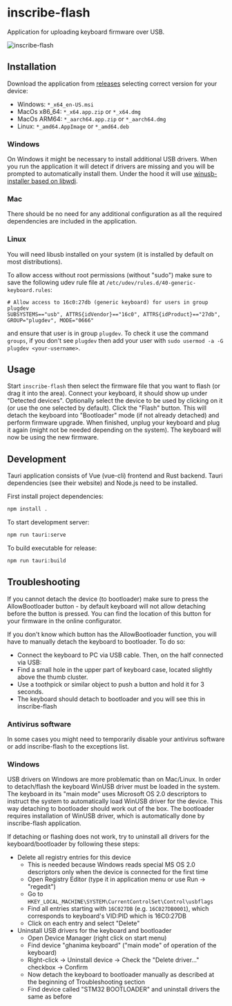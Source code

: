 # inscribe-flash

Application for uploading keyboard firmware over USB.

![inscribe-flash](https://github.com/inscribio/inscribe-flash/assets/16623787/04da3aaf-6645-4ac0-bd0d-1bcbb375d16d)

## Installation

Download the application from [releases](https://github.com/inscribio/inscribe-flash/releases/latest)
selecting correct version for your device:

* Windows: `*_x64_en-US.msi`
* MacOs x86_64: `*_x64.app.zip` or `*_x64.dmg`
* MacOs ARM64: `*_aarch64.app.zip` or `*_aarch64.dmg`
* Linux: `*_amd64.AppImage` or `*_amd64.deb`

### Windows

On Windows it might be necessary to install additional USB drivers.
When you run the application it will detect if drivers are missing and you will
be prompted to automatically install them.
Under the hood it will use [winusb-installer based on libwdi](https://github.com/inscribio/winusb-installer).

### Mac

There should be no need for any additional configuration as all the required
dependencies are included in the application.

### Linux

You will need libusb installed on your system (it is installed by default on most distributions).

To allow access without root permissions (without "sudo") make sure to save the following
udev rule file at `/etc/udev/rules.d/40-generic-keyboard.rules`:
```
# Allow access to 16c0:27db (generic keyboard) for users in group plugdev
SUBSYSTEMS=="usb", ATTRS{idVendor}=="16c0", ATTRS{idProduct}=="27db", GROUP="plugdev", MODE="0666"
```
and ensure that user is in group `plugdev`. To check it use the command `groups`, if you don't
see `plugdev` then add your user with `sudo usermod -a -G plugdev <your-username>`.

## Usage

Start `inscribe-flash` then select the firmware file that you want to flash (or drag it
into the area). Connect your keyboard, it should show up under "Detected devices".
Optionally select the device to be used by clicking on it (or use the one selected by default).
Click the "Flash" button. This will detach the keyboard into "Bootloader" mode (if not
already detached) and perform firmware upgrade. When finished, unplug your keyboard and
plug it again (might not be needed depending on the system).
The keyboard will now be using the new firmware.

## Development

Tauri application consists of Vue (vue-cli) frontend and Rust backend.
Tauri dependencies (see their website) and Node.js need to be installed.

First install project dependencies:
```sh
npm install .
```

To start development server:

```sh
npm run tauri:serve
```

To build executable for release:

```sh
npm run tauri:build
```

## Troubleshooting

If you cannot detach the device (to bootloader) make sure to press the AllowBootloader button -
by default keyboard will not allow detaching before the button is pressed. You can find the location
of this button for your firmware in the online configurator.

If you don't know which button has the AllowBootloader function, you will have to manually detach the
keyboard to bootloader. To do so:

* Connect the keyboard to PC via USB cable. Then, on the half connected via USB:
* Find a small hole in the upper part of keyboard case, located slightly above the thumb cluster.
* Use a toothpick or similar object to push a button and hold it for 3 seconds.
* The keyboard should detach to bootloader and you will see this in inscribe-flash

### Antivirus software

In some cases you might need to temporarily disable your antivirus software or add inscribe-flash
to the exceptions list.

### Windows

USB drivers on Windows are more problematic than on Mac/Linux. In order to detach/flash the keyboard
WinUSB driver must be loaded in the system. The keyboard in its "main mode" uses Microsoft OS 2.0 descriptors
to instruct the system to automatically load WinUSB driver for the device. This way detaching to bootloader
should work out of the box. The bootloader requires installation of WinUSB driver, which is automatically done
by inscribe-flash application.

If detaching or flashing does not work, try to uninstall all drivers for the keyboard/bootloader by following
these steps:

* Delete all registry entries for this device
    * This is needed because Windows reads special MS OS 2.0 descriptors only when the device is connected for the first time
    * Open Registry Editor (type it in application menu or use Run -> "regedit")
    * Go to `HKEY_LOCAL_MACHINE\SYSTEM\CurrentControlSet\Control\usbflags`
    * Find all entries starting with `16C027DB` (e.g. `16C027DB0001`), which corresponds to keyboard's VID:PID which is 16C0:27DB
    * Click on each entry and select "Delete"
* Uninstall USB drivers for the keyboard and bootloader
    * Open Device Manager (right click on start menu)
    * Find device "ghanima keyboard" ("main mode" of operation of the keyboard)
    * Right-click -> Uninstall device -> Check the "Delete driver..." checkbox -> Confirm
    * Now detach the keyboard to bootloader manually as described at the beginning of Troubleshooting section
    * Find device called "STM32 BOOTLOADER" and uninstall drivers the same as before
